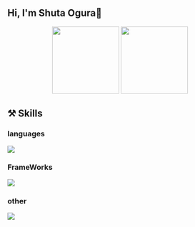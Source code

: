## Hi, I'm Shuta Ogura👋
<div align="center">
  <img height="150em" src="https://github-readme-stats.vercel.app/api/top-langs/?username=Shuta-syd&layout=compact&theme=vue-dark">
    <img height="150em" src="https://badge42.vercel.app/api/v2/cl2ofdsby009209jjxabu88cu/stats?cursusId=21&coalitionId=undefined">
 </div>

## ⚒️ Skills 
<div align="left">
  <h3>languages</h3>
  <img src="https://skillicons.dev/icons?i=c,cpp,typescript,javascript,html,css"/>
</div>
<div align="left">
  <h3>FrameWorks</h3>
  <img src="https://skillicons.dev/icons?i=nodejs,react"/>
</div>
<div align="left">
  <h3>other</h3>
  <img src="https://skillicons.dev/icons?i=docker,git,bash,linux,"/>
</div>
 
